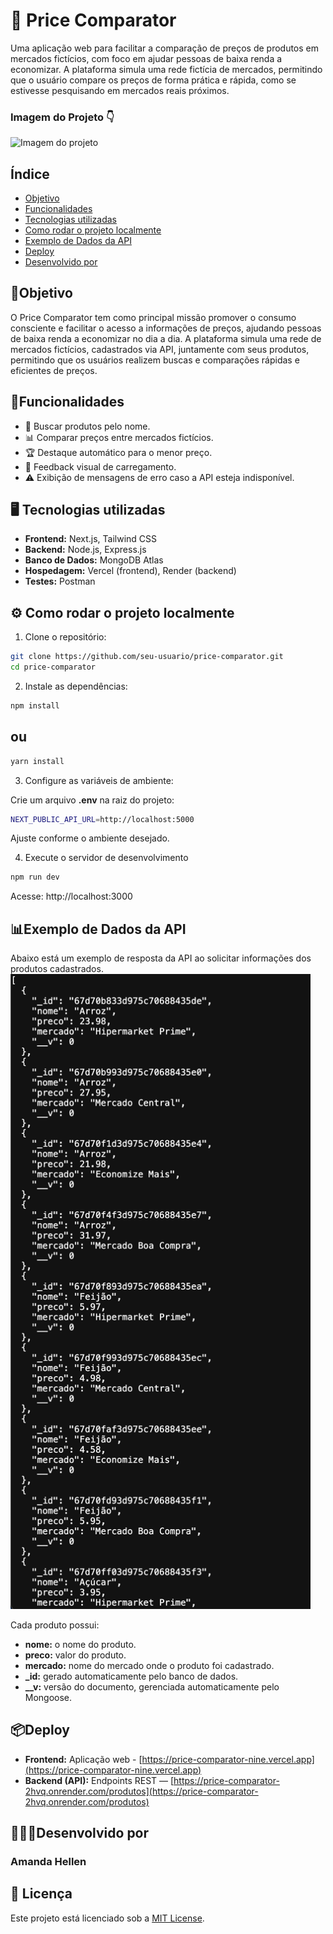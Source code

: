 # 🛒 Price Comparator

Uma aplicação web para facilitar a comparação de preços de produtos em mercados fictícios, com foco em ajudar pessoas de baixa renda a economizar.
A plataforma simula uma rede fictícia de mercados, permitindo que o usuário compare os preços de forma prática e rápida, como se estivesse pesquisando em mercados reais próximos.

### Imagem do Projeto 👇
![Imagem do projeto](./public/images/price-comparator.png)

## Índice

- <a href="#objetivo">Objetivo</a>
- <a href="#funcionalidades">Funcionalidades</a>
- <a href="#tecnologias-utilizadas">Tecnologias utilizadas</a>
- <a href="#como-rodar-o-projeto-localmente">Como rodar o projeto localmente</a>
- <a href="#exemplo-de-dados-da-api">Exemplo de Dados da API</a>
- <a href="#deploy">Deploy</a>
- <a href="#desenvolvido-por">Desenvolvido por</a>

## 🎯Objetivo
O Price Comparator tem como principal missão promover o consumo consciente e facilitar o acesso a informações de preços, ajudando pessoas de baixa renda a economizar no dia a dia.
A plataforma simula uma rede de mercados fictícios, cadastrados via API, juntamente com seus produtos, permitindo que os usuários realizem buscas e comparações rápidas e eficientes de preços.

## 🚀Funcionalidades
- 🔎 Buscar produtos pelo nome.
- 📊 Comparar preços entre mercados fictícios.
- 🏆 Destaque automático para o menor preço.
- 🔄 Feedback visual de carregamento.
- ⚠️ Exibição de mensagens de erro caso a API esteja indisponível.

## 🖥️ Tecnologias utilizadas

- **Frontend:** Next.js, Tailwind CSS
- **Backend:** Node.js, Express.js
- **Banco de Dados:** MongoDB Atlas
- **Hospedagem:** Vercel (frontend), Render (backend)
- **Testes:** Postman

## ⚙️ Como rodar o projeto localmente

1. Clone o repositório:
```bash
git clone https://github.com/seu-usuario/price-comparator.git
cd price-comparator
```

2. Instale as dependências:
```bash
npm install
```
## ou
```bash
yarn install
```

3. Configure as variáveis de ambiente:

Crie um arquivo **.env** na raiz do projeto:
```bash
NEXT_PUBLIC_API_URL=http://localhost:5000
```
Ajuste conforme o ambiente desejado.

4. Execute o servidor de desenvolvimento
```bash
npm run dev
```
Acesse: http://localhost:3000

## 📊Exemplo de Dados da API
Abaixo está um exemplo de resposta da API ao solicitar informações dos produtos cadastrados.
<img src="./public/images/respostaAPI.png" alt="Exemplo de Dados da API" width="480"/>

Cada produto possui:

- **nome:** o nome do produto.
- **preco:** valor do produto.
- **mercado:** nome do mercado onde o produto foi cadastrado.
- **_id:** gerado automaticamente pelo banco de dados.
- **__v:** versão do documento, gerenciada automaticamente pelo Mongoose.

## 📦Deploy
- **Frontend:** Aplicação web - [https://price-comparator-nine.vercel.app](https://price-comparator-nine.vercel.app)
- **Backend (API):** Endpoints REST — [https://price-comparator-2hvq.onrender.com/produtos](https://price-comparator-2hvq.onrender.com/produtos)

## 👩🏽‍💻Desenvolvido por
### Amanda Hellen

## 📄 Licença
Este projeto está licenciado sob a [MIT License](./LICENSE.md).
